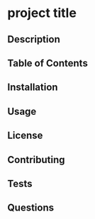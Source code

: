 # project title


## Description


## Table of Contents

## Installation

## Usage

## License 

## Contributing

## Tests

## Questions